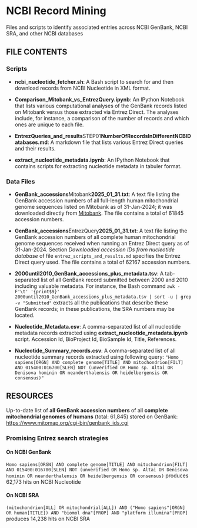 # NCBI Record Mining

Files and scripts to identify associated entries across NCBI GenBank, NCBI SRA, and other NCBI databases

## FILE CONTENTS

### Scripts

- **ncbi_nucleotide_fetcher.sh**: A Bash script to search for and then download records from NCBI Nucleotide in XML format.

- **Comparison_Mitobank_vs_EntrezQuery.ipynb**: An IPython Notebook that lists various computational analyses of the GenBank records listed on Mitobank versus those extracted via Entrez Direct. The analyses include, for instance, a comparison of the number of records and which ones are unique to each file.

- **EntrezQueries_and_results**STEP01**NumberOfRecordsInDifferentNCBIDatabases.md**: A markdown file that lists various Entrez Direct queries and their results.

- **extract_nucleotide_metadata.ipynb**: An IPython Notebook that contains scripts for extracting nucleotide metadata in tabuler format.

### Data Files

- **GenBank_accessions**Mitobank**2025_01_31.txt**: A text file listing the GenBank accession numbers of all full-length human mitochondrial genome sequences listed on Mitobank as of 31-Jan-2024; it was downloaded directly from [Mitobank](https://www.mitomap.org/foswiki/bin/view/MITOMAP/Mitobank). The file contains a total of 61845 accession numbers.

- **GenBank_accessions**EntrezQuery**2025_01_31.txt**: A text file listing the GenBank accession numbers of all complete human mitochondrial genome sequences received when running an Entrez Direct query as of 31-Jan-2024. Section _Downloaded accession IDs from nucleotide database_ of file `entrez_scripts_and_results.md` specifies the Entrez Direct query used. The file contains a total of 62167 accession numbers.

- **2000until2010_GenBank_accessions_plus_metadata.tsv**: A tab-separated list of all GenBank record submitted between 2000 and 2010 including valuable metadata. For instance, the Bash command `awk -F'\t' '{print$9}' 2000until2010_GenBank_accessions_plus_metadata.tsv | sort -u | grep -v "Submitted"` extracts all the publications that describe these GenBank records; in these publications, the SRA numbers may be located.

- **Nucleotide_Metadata.csv**: A comma-separated list of all nucleotide metadata records extracted using **extract_nucleotide_metadata.ipynb** script. Accession Id, BioProject Id, BioSample Id, Title, References.

- **Nucleotide_Summary_records.csv**: A comma-separated list of all nucleotide summary records extracted using following query: `"Homo sapiens[ORGN] AND complete genome[TITLE] AND mitochondrion[FILT] AND 015400:016700[SLEN] NOT (unverified OR Homo sp. Altai OR Denisova hominin OR neanderthalensis OR heidelbergensis OR consensus)"`

## RESOURCES

Up-to-date list of **all GenBank accession numbers** of all **complete mitochondrial genomes of humans** (total: 61,845) stored on GenBank: https://www.mitomap.org/cgi-bin/genbank_ids.cgi

### Promising Entrez search strategies

#### On NCBI GenBank

`Homo sapiens[ORGN] AND complete genome[TITLE] AND mitochondrion[FILT] AND 015400:016700[SLEN] NOT (unverified OR Homo sp. Altai OR Denisova hominin OR neanderthalensis OR heidelbergensis OR consensus)` produces 62,173 hits on NCBI Nucleotide

#### On NCBI SRA

`(mitochondrion[ALL] OR mitochondrial[ALL]) AND ("Homo sapiens"[ORGN] OR human[TITLE]) AND "biomol dna"[PROP] AND "platform illumina"[PROP]` produces 14,238 hits on NCBI SRA
